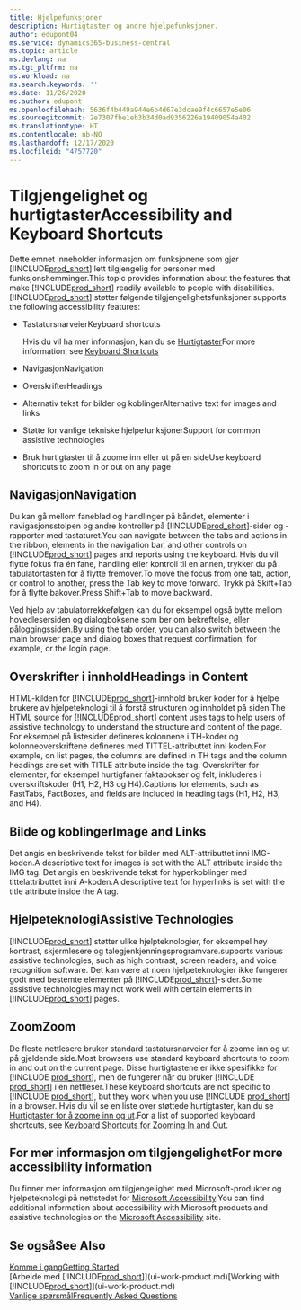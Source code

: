 ```yaml
---
title: Hjelpefunksjoner
description: Hurtigtaster og andre hjelpefunksjoner.
author: edupont04
ms.service: dynamics365-business-central
ms.topic: article
ms.devlang: na
ms.tgt_pltfrm: na
ms.workload: na
ms.search.keywords: ''
ms.date: 11/26/2020
ms.author: edupont
ms.openlocfilehash: 5636f4b449a944e6b4d67e3dcae9f4c6657e5e06
ms.sourcegitcommit: 2e7307fbe1eb3b34d0ad9356226a19409054a402
ms.translationtype: HT
ms.contentlocale: nb-NO
ms.lasthandoff: 12/17/2020
ms.locfileid: "4757720"
---
```

# <a name="accessibility-and-keyboard-shortcuts"></a><span data-ttu-id="ba910-103">Tilgjengelighet og hurtigtaster</span><span class="sxs-lookup"><span data-stu-id="ba910-103">Accessibility and Keyboard Shortcuts</span></span>

<span data-ttu-id="ba910-104">Dette emnet inneholder informasjon om funksjonene som gjør [!INCLUDE[prod_short](includes/prod_short.md)] lett tilgjengelig for personer med funksjonshemminger.</span><span class="sxs-lookup"><span data-stu-id="ba910-104">This topic provides information about the features that make [!INCLUDE[prod_short](includes/prod_short.md)] readily available to people with disabilities.</span></span> [!INCLUDE[prod_short](includes/prod_short.md)] <span data-ttu-id="ba910-105">støtter følgende tilgjengelighetsfunksjoner:</span><span class="sxs-lookup"><span data-stu-id="ba910-105">supports the following accessibility features:</span></span>  

- <span data-ttu-id="ba910-106">Tastatursnarveier</span><span class="sxs-lookup"><span data-stu-id="ba910-106">Keyboard shortcuts</span></span>

    <span data-ttu-id="ba910-107">Hvis du vil ha mer informasjon, kan du se  [Hurtigtaster](keyboard-shortcuts.md)</span><span class="sxs-lookup"><span data-stu-id="ba910-107">For more information, see [Keyboard Shortcuts](keyboard-shortcuts.md)</span></span>

- <span data-ttu-id="ba910-108">Navigasjon</span><span class="sxs-lookup"><span data-stu-id="ba910-108">Navigation</span></span>  

- <span data-ttu-id="ba910-109">Overskrifter</span><span class="sxs-lookup"><span data-stu-id="ba910-109">Headings</span></span>  

- <span data-ttu-id="ba910-110">Alternativ tekst for bilder og koblinger</span><span class="sxs-lookup"><span data-stu-id="ba910-110">Alternative text for images and links</span></span>  

- <span data-ttu-id="ba910-111">Støtte for vanlige tekniske hjelpefunksjoner</span><span class="sxs-lookup"><span data-stu-id="ba910-111">Support for common assistive technologies</span></span>  

- <span data-ttu-id="ba910-112">Bruk hurtigtaster til å zoome inn eller ut på en side</span><span class="sxs-lookup"><span data-stu-id="ba910-112">Use keyboard shortcuts to zoom in or out on any page</span></span>

<!-- moved to separate article
##  <a name="Keyboard"></a> Keyboard Shortcuts in the browser
 [!INCLUDE[prod_short](includes/prod_short.md)] supports the keyboard shortcuts that are supported by most web browsers. The keyboard shortcuts described here refer to the U.S. keyboard layout. The layout of the keys on other keyboards may not correspond exactly to the keys on a U.S. keyboard.  

|To do this|Press|  
|----------------|-----------|  
|To move focus to the next or previous control or element on a page, such as buttons, fields, or items in a list.|Tab, Shift+Tab|  
|To enable or access the element or control that is in focus.|Enter|  
|To scroll items up and down in a list.|Up Arrow, Down Arrow|  
|To scroll columns of an item left and right in a list.|Left Arrow, Right Arrow|  
|To open a drop-down list or look up a value for a field.|Alt+Down Arrow|  
|To move focus to the next element outside the list.|Ctrl + Enter|  
|To see the transactions that resulted in a calculated value in a field.|Alt+Right Arrow|  

-->

## <a name="navigation"></a><a name="Navigation"></a> <span data-ttu-id="ba910-113">Navigasjon</span><span class="sxs-lookup"><span data-stu-id="ba910-113">Navigation</span></span>  
 <span data-ttu-id="ba910-114">Du kan gå mellom faneblad og handlinger på båndet, elementer i navigasjonsstolpen og andre kontroller på [!INCLUDE[prod_short](includes/prod_short.md)]-sider og -rapporter med tastaturet.</span><span class="sxs-lookup"><span data-stu-id="ba910-114">You can navigate between the tabs and actions in the ribbon, elements in the navigation bar, and other controls on [!INCLUDE[prod_short](includes/prod_short.md)] pages and reports using the keyboard.</span></span> <span data-ttu-id="ba910-115">Hvis du vil flytte fokus fra én fane, handling eller kontroll til en annen, trykker du på tabulatortasten for å flytte fremover.</span><span class="sxs-lookup"><span data-stu-id="ba910-115">To move the focus from one tab, action, or control to another, press the Tab key to move forward.</span></span> <span data-ttu-id="ba910-116">Trykk på Skift+Tab for å flytte bakover.</span><span class="sxs-lookup"><span data-stu-id="ba910-116">Press Shift+Tab to move backward.</span></span>  

 <span data-ttu-id="ba910-117">Ved hjelp av tabulatorrekkefølgen kan du for eksempel også bytte mellom hovedlesersiden og dialogboksene som ber om bekreftelse, eller påloggingssiden.</span><span class="sxs-lookup"><span data-stu-id="ba910-117">By using the tab order, you can also switch between the main browser page and dialog boxes that request confirmation, for example, or the login page.</span></span>  

## <a name="headings-in-content"></a><a name="Headings"></a> <span data-ttu-id="ba910-118">Overskrifter i innhold</span><span class="sxs-lookup"><span data-stu-id="ba910-118">Headings in Content</span></span>
 
 <span data-ttu-id="ba910-119">HTML-kilden for [!INCLUDE[prod_short](includes/prod_short.md)]-innhold bruker koder for å hjelpe brukere av hjelpeteknologi til å forstå strukturen og innholdet på siden.</span><span class="sxs-lookup"><span data-stu-id="ba910-119">The HTML source for [!INCLUDE[prod_short](includes/prod_short.md)] content uses tags to help users of assistive technology to understand the structure and content of the page.</span></span> <span data-ttu-id="ba910-120">For eksempel på listesider defineres kolonnene i TH-koder og kolonneoverskriftene defineres med TITTEL-attributtet inni koden.</span><span class="sxs-lookup"><span data-stu-id="ba910-120">For example, on list pages, the columns are defined in TH tags and the column headings are set with TITLE attribute inside the tag.</span></span> <span data-ttu-id="ba910-121">Overskrifter for elementer, for eksempel hurtigfaner faktabokser og felt, inkluderes i overskriftskoder (H1, H2, H3 og H4).</span><span class="sxs-lookup"><span data-stu-id="ba910-121">Captions for elements, such as FastTabs, FactBoxes, and fields are included in heading tags (H1, H2, H3, and H4).</span></span>  

## <a name="image-and-links"></a><a name="Images"></a> <span data-ttu-id="ba910-122">Bilde og koblinger</span><span class="sxs-lookup"><span data-stu-id="ba910-122">Image and Links</span></span>

 <span data-ttu-id="ba910-123">Det angis en beskrivende tekst for bilder med ALT-attributtet inni IMG-koden.</span><span class="sxs-lookup"><span data-stu-id="ba910-123">A descriptive text for images is set with the ALT attribute inside the IMG tag.</span></span> <span data-ttu-id="ba910-124">Det angis en beskrivende tekst for hyperkoblinger med tittelattributtet inni A-koden.</span><span class="sxs-lookup"><span data-stu-id="ba910-124">A descriptive text for hyperlinks is set with the title attribute inside the A tag.</span></span>  

## <a name="assistive-technologies"></a><a name="AssistiveTech"></a> <span data-ttu-id="ba910-125">Hjelpeteknologi</span><span class="sxs-lookup"><span data-stu-id="ba910-125">Assistive Technologies</span></span>

[!INCLUDE[prod_short](includes/prod_short.md)] <span data-ttu-id="ba910-126">støtter ulike hjelpteknologier, for eksempel høy kontrast, skjermlesere og talegjenkjenningsprogramvare.</span><span class="sxs-lookup"><span data-stu-id="ba910-126">supports various assistive technologies, such as high contrast, screen readers, and voice recognition software.</span></span> <span data-ttu-id="ba910-127">Det kan være at noen hjelpeteknologier ikke fungerer godt med bestemte elementer på [!INCLUDE[prod_short](includes/prod_short.md)]-sider.</span><span class="sxs-lookup"><span data-stu-id="ba910-127">Some assistive technologies may not work well with certain elements in [!INCLUDE[prod_short](includes/prod_short.md)] pages.</span></span>  

## <a name="zoom"></a><a name="zoom"></a> <span data-ttu-id="ba910-128">Zoom</span><span class="sxs-lookup"><span data-stu-id="ba910-128">Zoom</span></span>

<span data-ttu-id="ba910-129">De fleste nettlesere bruker standard tastatursnarveier for å zoome inn og ut på gjeldende side.</span><span class="sxs-lookup"><span data-stu-id="ba910-129">Most browsers use standard keyboard shortcuts to zoom in and out on the current page.</span></span> <span data-ttu-id="ba910-130">Disse hurtigtastene er ikke spesifikke for [!INCLUDE [prod_short](includes/prod_short.md)], men de fungerer når du bruker [!INCLUDE [prod_short](includes/prod_short.md)] i en nettleser.</span><span class="sxs-lookup"><span data-stu-id="ba910-130">These keyboard shortcuts are not specific to [!INCLUDE [prod_short](includes/prod_short.md)], but they work when you use [!INCLUDE [prod_short](includes/prod_short.md)] in a browser.</span></span> <span data-ttu-id="ba910-131">Hvis du vil se en liste over støttede hurtigtaster, kan du se [Hurtigtaster for å zoome inn og ut](keyboard-shortcuts.md#zoomshortcuts).</span><span class="sxs-lookup"><span data-stu-id="ba910-131">For a list of supported keyboard shortcuts, see [Keyboard Shortcuts for Zooming In and Out](keyboard-shortcuts.md#zoomshortcuts).</span></span>  

## <a name="for-more-accessibility-information"></a><span data-ttu-id="ba910-132">For mer informasjon om tilgjengelighet</span><span class="sxs-lookup"><span data-stu-id="ba910-132">For more accessibility information</span></span>

<span data-ttu-id="ba910-133">Du finner mer informasjon om tilgjengelighet med Microsoft-produkter og hjelpeteknologi på nettstedet for [Microsoft Accessibility](https://go.microsoft.com/fwlink/?LinkId=262160).</span><span class="sxs-lookup"><span data-stu-id="ba910-133">You can find additional information about accessibility with Microsoft products and assistive technologies on the [Microsoft Accessibility](https://go.microsoft.com/fwlink/?LinkId=262160) site.</span></span>

## <a name="see-also"></a><span data-ttu-id="ba910-134">Se også</span><span class="sxs-lookup"><span data-stu-id="ba910-134">See Also</span></span>

[<span data-ttu-id="ba910-135">Komme i gang</span><span class="sxs-lookup"><span data-stu-id="ba910-135">Getting Started</span></span>](product-get-started.md)  
<span data-ttu-id="ba910-136">[Arbeide med [!INCLUDE[prod_short](includes/prod_short.md)]](ui-work-product.md)</span><span class="sxs-lookup"><span data-stu-id="ba910-136">[Working with [!INCLUDE[prod_short](includes/prod_short.md)]](ui-work-product.md)</span></span>  
[<span data-ttu-id="ba910-137">Vanlige spørsmål</span><span class="sxs-lookup"><span data-stu-id="ba910-137">Frequently Asked Questions</span></span>](across-faq.md)  
